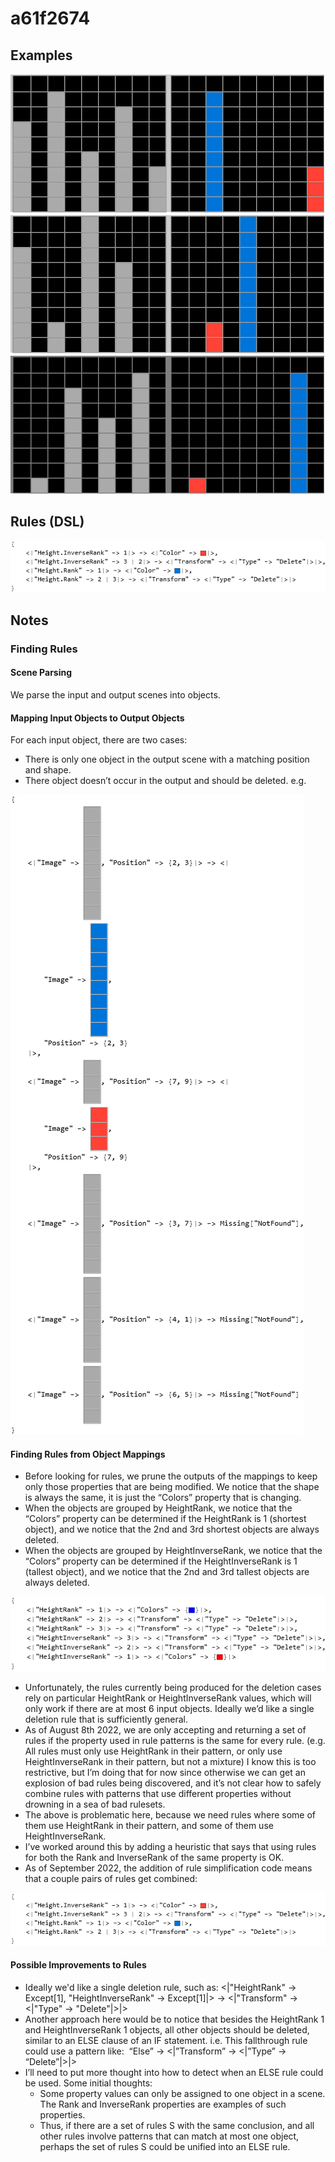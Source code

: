 # a61f2674

## Examples

![ARC examples for a61f2674](examples.png?raw=true)

## Rules (DSL)

![DSL rules for a61f2674](rules.png?raw=true)

## Notes

### Finding Rules


#### Scene Parsing

We parse the input and output scenes into objects.


#### Mapping Input Objects to Output Objects

For each input object, there are two cases:

* There is only one object in the output scene with a matching position and shape.
* There object doesn’t occur in the output and should be deleted.
e.g.



![image 1](image1.png?raw=true)


#### Finding Rules from Object Mappings

* Before looking for rules, we prune the outputs of the mappings to keep only those properties that are being modified. We notice that the shape is always the same, it is just the “Colors” property that is changing.
* When the objects are grouped by HeightRank, we notice that the “Colors” property can be determined if the HeightRank is 1 (shortest object), and we notice that the 2nd and 3rd shortest objects are always deleted.
* When the objects are grouped by HeightInverseRank, we notice that the “Colors” property can be determined if the HeightInverseRank is 1 (tallest object), and we notice that the 2nd and 3rd tallest objects are always deleted.


![image 2](image2.png?raw=true)

* Unfortunately, the rules currently being produced for the deletion cases rely on particular HeightRank or HeightInverseRank values, which will only work if there are at most 6 input objects. Ideally we’d like a single deletion rule that is sufficiently general.
* As of August 8th 2022, we are only accepting and returning a set of rules if the property used in rule patterns is the same for every rule. (e.g. All rules must only use HeightRank in their pattern, or only use HeightInverseRank in their pattern, but not a mixture) I know this is too restrictive, but I’m doing that for now since otherwise we can get an explosion of bad rules being discovered, and it’s not clear how to safely combine rules with patterns that use different properties without drowning in a sea of bad rulesets.
* The above is problematic here, because we need rules where some of them use HeightRank in their pattern, and some of them use HeightInverseRank.
* I’ve worked around this by adding a heuristic that says that using rules for both the Rank and InverseRank of the same property is OK.
* As of September 2022, the addition of rule simplification code means that a couple pairs of rules get combined:


![image 3](image3.png?raw=true)


#### Possible Improvements to Rules

* Ideally we'd like a single deletion rule, such as: <|"HeightRank" -> Except[1], "HeightInverseRank" -> Except[1]|> -> <|"Transform" -> <|"Type" -> "Delete"|>|>
* Another approach here would be to notice that besides the HeightRank 1 and HeightInverseRank 1 objects, all other objects should be deleted, similar to an ELSE clause of an IF statement. i.e. This fallthrough rule could use a pattern like:  “Else” -> <|”Transform” -> <|”Type” -> “Delete”|>|>
* I’ll need to put more thought into how to detect when an ELSE rule could be used. Some initial thoughts:
   * Some property values can only be assigned to one object in a scene. The Rank and InverseRank properties are examples of such properties.
   * Thus, if there are a set of rules S with the same conclusion, and all other rules involve patterns that can match at most one object, perhaps the set of rules S could be unified into an ELSE rule.